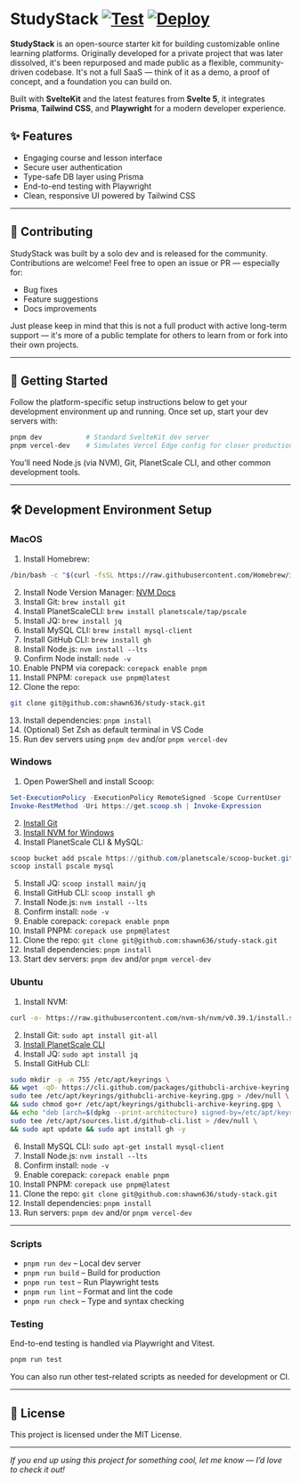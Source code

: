 # StudyStack [![Test](https://github.com/shawn636/study-stack/actions/workflows/test.yml/badge.svg)](https://github.com/shawn636/study-stack/actions/workflows/test.yml) [![Deploy](https://github.com/shawn636/study-stack/actions/workflows/deploy.yml/badge.svg)](https://github.com/shawn636/study-stack/actions/workflows/deploy.yml)

**StudyStack** is an open-source starter kit for building customizable online learning platforms. Originally developed for a private project that was later dissolved, it's been repurposed and made public as a flexible, community-driven codebase. It's not a full SaaS — think of it as a demo, a proof of concept, and a foundation you can build on.

Built with **SvelteKit** and the latest features from **Svelte 5**, it integrates **Prisma**, **Tailwind CSS**, and **Playwright** for a modern developer experience.

## ✨ Features

- Engaging course and lesson interface  
- Secure user authentication  
- Type-safe DB layer using Prisma  
- End-to-end testing with Playwright  
- Clean, responsive UI powered by Tailwind CSS

---

## 🤝 Contributing

StudyStack was built by a solo dev and is released for the community. Contributions are welcome! Feel free to open an issue or PR — especially for:

- Bug fixes  
- Feature suggestions  
- Docs improvements

Just please keep in mind that this is not a full product with active long-term support — it's more of a public template for others to learn from or fork into their own projects.

---

## 🚀 Getting Started

Follow the platform-specific setup instructions below to get your development environment up and running. Once set up, start your dev servers with:

```bash
pnpm dev           # Standard SvelteKit dev server
pnpm vercel-dev    # Simulates Vercel Edge config for closer production testing
```

You’ll need Node.js (via NVM), Git, PlanetScale CLI, and other common development tools.

---

## 🛠 Development Environment Setup

### MacOS

1. Install Homebrew:
```bash
/bin/bash -c "$(curl -fsSL https://raw.githubusercontent.com/Homebrew/install/HEAD/install.sh)"
```

2. Install Node Version Manager: [NVM Docs](https://github.com/nvm-sh/nvm#installing-and-updating)  
3. Install Git: `brew install git`  
4. Install PlanetScaleCLI: `brew install planetscale/tap/pscale`  
5. Install JQ: `brew install jq`  
6. Install MySQL CLI: `brew install mysql-client`  
7. Install GitHub CLI: `brew install gh`  
8. Install Node.js: `nvm install --lts`  
9. Confirm Node install: `node -v`  
10. Enable PNPM via corepack: `corepack enable pnpm`  
11. Install PNPM: `corepack use pnpm@latest`  
12. Clone the repo:
```bash
git clone git@github.com:shawn636/study-stack.git
```

13. Install dependencies: `pnpm install`  
14. (Optional) Set Zsh as default terminal in VS Code  
15. Run dev servers using `pnpm dev` and/or `pnpm vercel-dev`

### Windows

1. Open PowerShell and install Scoop:
```powershell
Set-ExecutionPolicy -ExecutionPolicy RemoteSigned -Scope CurrentUser
Invoke-RestMethod -Uri https://get.scoop.sh | Invoke-Expression
```

2. [Install Git](https://git-scm.com/download/win)  
3. [Install NVM for Windows](https://github.com/coreybutler/nvm-windows#readme)  
4. Install PlanetScale CLI & MySQL:
```powershell
scoop bucket add pscale https://github.com/planetscale/scoop-bucket.git
scoop install pscale mysql
```

5. Install JQ: `scoop install main/jq`  
6. Install GitHub CLI: `scoop install gh`  
7. Install Node.js: `nvm install --lts`  
8. Confirm install: `node -v`  
9. Enable corepack: `corepack enable pnpm`  
10. Install PNPM: `corepack use pnpm@latest`  
11. Clone the repo: `git clone git@github.com:shawn636/study-stack.git`  
12. Install dependencies: `pnpm install`  
13. Start dev servers: `pnpm dev` and/or `pnpm vercel-dev`

### Ubuntu

1. Install NVM:
```bash
curl -o- https://raw.githubusercontent.com/nvm-sh/nvm/v0.39.1/install.sh | bash
```

2. Install Git: `sudo apt install git-all`  
3. [Install PlanetScale CLI](https://github.com/planetscale/cli/releases/latest)  
4. Install JQ: `sudo apt install jq`  
5. Install GitHub CLI:
```bash
sudo mkdir -p -m 755 /etc/apt/keyrings \
&& wget -qO- https://cli.github.com/packages/githubcli-archive-keyring.gpg | \
sudo tee /etc/apt/keyrings/githubcli-archive-keyring.gpg > /dev/null \
&& sudo chmod go+r /etc/apt/keyrings/githubcli-archive-keyring.gpg \
&& echo "deb [arch=$(dpkg --print-architecture) signed-by=/etc/apt/keyrings/githubcli-archive-keyring.gpg] https://cli.github.com/packages stable main" | \
sudo tee /etc/apt/sources.list.d/github-cli.list > /dev/null \
&& sudo apt update && sudo apt install gh -y
```

6. Install MySQL CLI: `sudo apt-get install mysql-client`  
7. Install Node.js: `nvm install --lts`  
8. Confirm install: `node -v`  
9. Enable corepack: `corepack enable pnpm`  
10. Install PNPM: `corepack use pnpm@latest`  
11. Clone the repo: `git clone git@github.com:shawn636/study-stack.git`  
12. Install dependencies: `pnpm install`  
13. Run servers: `pnpm dev` and/or `pnpm vercel-dev`

---

### Scripts

- `pnpm run dev` – Local dev server  
- `pnpm run build` – Build for production  
- `pnpm run test` – Run Playwright tests  
- `pnpm run lint` – Format and lint the code  
- `pnpm run check` – Type and syntax checking

### Testing

End-to-end testing is handled via Playwright and Vitest.

```bash
pnpm run test
```

You can also run other test-related scripts as needed for development or CI.

---

## 📄 License

This project is licensed under the MIT License.

---

_If you end up using this project for something cool, let me know — I’d love to check it out!_